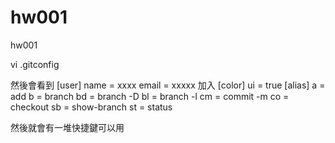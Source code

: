 # hw001
hw001

vi .gitconfig 

然後會看到
[user]
      name = xxxx
      email = xxxxx
加入
[color]
       ui = true
[alias]
       a = add
       b = branch
       bd = branch -D
       bl = branch -l
       cm = commit -m
       co = checkout
       sb = show-branch
       st = status

然後就會有一堆快捷鍵可以用
